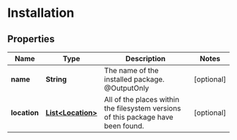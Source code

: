 
# Installation

## Properties
Name | Type | Description | Notes
------------ | ------------- | ------------- | -------------
**name** | **String** | The name of the installed package. @OutputOnly |  [optional]
**location** | [**List&lt;Location&gt;**](Location.md) | All of the places within the filesystem versions of this package have been found. |  [optional]




